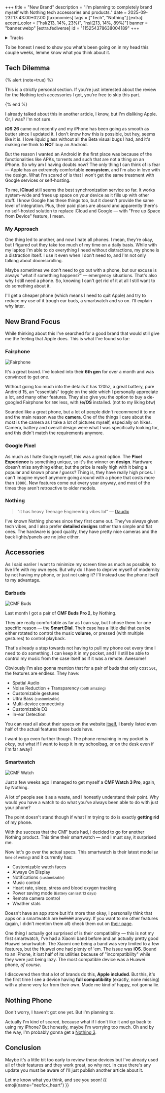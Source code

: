 +++
title = "New Brand"
description = "I'm planning to completely brand myself with Nothing tech accessories and products."
date = 2025-09-23T17:43:00+02:00
[taxonomies]
tags = ["Tech", "Nothing"]
[extra]
accent_color = ["hsl(213, 14%, 23%)", "hsl(213, 14%, 89%)"]
banner = "banner.webp"
[extra.fediverse]
id = "115254378638004189"
+++

<details>
<summary>Tracks</summary>

Hi! Interested in some tracks? Well... this time I've got some peak to share with you.

I listened to an album called [THE DEATH OF PEACE IN MIND](https://album.link/i/1647228197) by **Bad Omens**. I's a metal album and it has some really cool vocals, rythm and music overall. I often listen to this, it's one of my favorite metal albums. Gives you chills, I swear.

</details>

To be honest I need to show you what's been going on in my head this couple weeks, lemme know what you think about it.

## Tech Dilemma

{% alert (note=true) %}

This is a strictly personal section. If you're just interested about the review for the Nothing tech accessories I got, you're free to skip this part.

{% end %}

I already talked about this in another article, I know, but I'm disliking Apple. Or, I was? I'm not sure.

**iOS 26** came out recently and my iPhone has been going as smooth as butter since I updated it. I don't know how this is possible, but hey, seems like it is. I love liquid glass without all the Beta visual bugs I had, and it's making me think to **NOT** buy an Android.

But the reason I wanted an Android in the first place was because of the functionalities like APKs, torrents and such that are not a thing on an iPhone. So why am I having doubts now? The only thing I can think of is fear &mdash; Apple has an extremely comfortable **ecosystem**, and I'm also in love with the design. What I'm scared of is that I won't get the same treatment with Google services or self-hosting.

To me, **iCloud** still seems the best synchronization service so far. It works system-wide and frees up space on your device as it fills up with other stuff. I know Google has these things too, but it doesn't provide the same level of integration. Plus, their paid plans are absurd and apparently there's no self-hosted solution to replace iCloud and Google &mdash; with "Free up Space from Device" feature, I mean.

### My Approach

One thing led to another, and now I hate all phones. I mean, they're okay, but I figured out they take too much of my time on a daily basis. While with my laptop I'm able to do everything I need without distractions, my phone is a distraction itself. I use it even when I don't need to, and I'm not only talking about doomscrolling.

Maybe sometimes we don't need to go out with a phone, but our excuse is always "what if something happens?" &mdash; emergency situations. That's also why I still need a phone. So, knowing I can't get rid of it at all I still want to do something about it.

I'll get a cheaper phone (which means I need to quit Apple) and try to reduce my use of it trough ear buds, a smartwatch and so on. I'll explain why later.

## New Brand Focus

While thinking about this I've searched for a good brand that would still give me the feeling that Apple does. This is what I've found so far:

### Fairphone

![Fairphone](fairphone.webp#end#transparent#no-hover)

It's a great brand. I've looked into their **6th gen** for over a month and was convinced to get one.

Without going too much into the details it has 120hz, a great battery, pure Android 15, an "essentials" toggle on the side which I personally appreciate a lot, and many other features. They also give you the option to buy a de-googled Fairphone for `50€` less, with **/e/OS** installed. (not to my liking btw)

Sounded like a great phone, but a lot of people didn't recommend it to me and the main reason was the **camera**. One of the things I care about the most is the camera as I take a lot of pictures myself, especially on hikes. Camera, battery and overall design were what I was specifically looking for, and this didn't match the requirements anymore.

### Google Pixel

As much as I hate Google myself, this was a great option. The **Pixel Experience** is something unique, so it's the winner on **design**. Hardware doesn't miss anything either, but the price is really high with it being a popular and known phone *I guess*? Thing is, they have really high prices. I can't imagine myself anymore going around with a phone that costs more than `1000€`. New features come out every year anyway, and most of the times they aren't retroactive to older models.

### Nothing

> "it has heavy Teenage Engineering vibes lol" &mdash; [Daudix](https://daudix.one)

I've known Nothing phones since they first came out. They've always given tech vibes, and I also prefer **detailed designs** rather than simple and flat ones. The hardware is good quality, they have pretty nice cameras and the back lights/panels are no joke either.

## Accessories

As I said eariler I want to minimize my screen time as much as possible, to live life with my own eyes. But why do I have to deprive myself of modernity by not having my phone, or just not using it? I'll instead use the phone itself to my advantage.

### Earbuds

![CMF Buds](cmf-buds.webp#end#transparent#no-hover)

Last month I got a pair of **CMF Buds Pro 2**, by Nothing.

They are really comfortable as far as I can say, but I chose them for one specific reason &mdash; the **Smart Dial**. Their case has a little dial that can be either rotated to control the music **volume**, or pressed (with multiple gestures) to control playback.

That's already a step towards not having to pull my phone out every time I need to do something. I can keep it in my pocket, and I'll still be able to control my music from the case itself as if it was a remote. Awesome!

Obviously I'm also gonna mention that for a pair of buds that only cost `50€`, the features are endless. They have:

- Spatial Audio
- Noise Reduction + Transparency <small>(both amazing)</small>
- Customizable gestures
- Ultra Bass <small>(customizable)</small>
- Multi-device connectivity
- Customizable EQ
- In-ear Detection

You can read all about their specs on the website [itself](https://nothing.tech/products/cmf-buds-pro-2), I barely listed even half of the actual features these buds have.

I want to go even further though. The phone remaining in my pocket is *okay*, but what if I want to keep it in my schoolbag, or on the desk even if I'm far away?

### Smartwatch

![CMF Watch](cmf-watch.webp#end#transparent#no-hover)

Just a few weeks ago I managed to get myself a **CMF Watch 3 Pro**, again, by Nothing.

A lot of people see it as a waste, and I honestly understand their point. Why would you have a watch to do what you've always been able to do with just your phone?

The point doesn't stand though if what I'm trying to do is exactly **getting rid** of my phone.

With the success that the CMF buds had, I decided to go for another Nothing product. This time their smartwatch &mdash; and I must say, it surprised me.

Now let's go over the actual specs. This smartwatch is their latest model <small>(at time of writing)</small> and it currently has:

- Customizable watch faces
- Always On Display
- Notifications <small>(customizable)</small>
- Music control
- Heart rate, sleep, stress and blood oxygen tracking
- Power saving mode <small>(Battery can last 13 days)</small>
- Remote camera control
- Weather stats

Doesn't have an app store but it's more than okay, I personally think that apps on a smartwatch are ~~bullshit~~ anyway. If you want to me other features (again, I didn't mention them all) check them out on [their page](https://nothing.tech/products/cmf-watch-3-pro).

One thing I actually got surprised of is their compatibility &mdash; this is not my first smartwatch, I've had a Xiaomi band before and an actually pretty good Huawei smartwatch. The Xiaomi one being a band was very limited to a few features, but the Huawei one had plenty of 'em. The issue was **iOS**. Bound to an iPhone, it lost half of its utilities because of "incompatibility" while they were just being lazy. The most compatible device was a Huawei phone, *of course*.

I discovered then that a lot of brands do this, **Apple included**. But this, it's the first time I see a device having **full compatibility** (exactly, none missing) with a phone very far from their own. Made me kind of happy, not gonna lie.

## Nothing Phone

Don't worry, I haven't got one yet. But I'm planning to.

Actually I'm kind of scared, because what if I don't like it and go back to using my iPhone? But honestly, maybe I'm worrying too much. Oh and by the way, I'm probably gonna get a [Nothing 3](https://nothing.tech/products/phone-3).

## Conclusion

Maybe it's a little bit too early to review these devices but I've already used all of their features and they work great, so why not. In case there's any update you must be aware of I'll just publish another article about it.

Let me know what you think, and see you soon! {{ emoji(name="neofox_heart") }}
